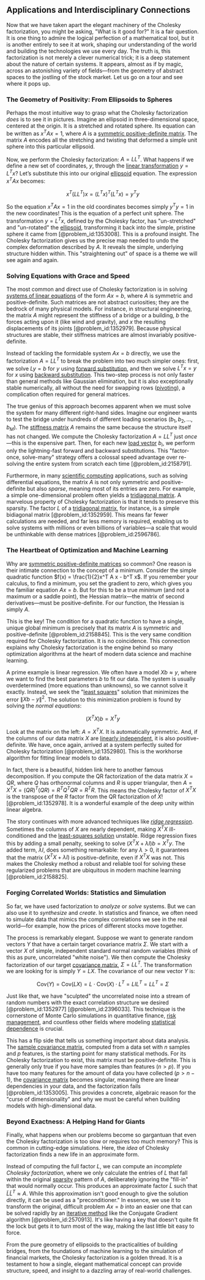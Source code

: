 ## Applications and Interdisciplinary Connections

Now that we have taken apart the elegant machinery of the Cholesky factorization, you might be asking, "What is it good for?" It is a fair question. It is one thing to admire the logical perfection of a mathematical tool, but it is another entirely to see it at work, shaping our understanding of the world and building the technologies we use every day. The truth is, this factorization is not merely a clever numerical trick; it is a deep statement about the nature of certain systems. It appears, almost as if by magic, across an astonishing variety of fields—from the geometry of abstract spaces to the jostling of the stock market. Let us go on a tour and see where it pops up.

### The Geometry of Positivity: From Ellipsoids to Spheres

Perhaps the most intuitive way to grasp what the Cholesky factorization *does* is to see it in pictures. Imagine an ellipsoid in three-dimensional space, centered at the origin. It is a stretched and rotated sphere. Its equation can be written as $x^T A x = 1$, where $A$ is a [symmetric positive-definite matrix](@article_id:136220). The matrix $A$ encodes all the stretching and twisting that deformed a simple unit sphere into this particular ellipsoid.

Now, we perform the Cholesky factorization: $A = L L^T$. What happens if we define a new set of coordinates, $y$, through the [linear transformation](@article_id:142586) $y = L^T x$? Let’s substitute this into our original [ellipsoid](@article_id:165317) equation. The expression $x^T A x$ becomes:

$$
x^T (L L^T) x = (L^T x)^T (L^T x) = y^T y
$$

So the equation $x^T A x = 1$ in the old coordinates becomes simply $y^T y = 1$ in the new coordinates! This is the equation of a perfect unit sphere. The transformation $y = L^T x$, defined by the Cholesky factor, has "un-stretched" and "un-rotated" the [ellipsoid](@article_id:165317), transforming it back into the simple, pristine sphere it came from [@problem_id:1353008]. This is a profound insight. The Cholesky factorization gives us the precise map needed to undo the complex deformation described by $A$. It reveals the simple, underlying structure hidden within. This "straightening out" of space is a theme we will see again and again.

### Solving Equations with Grace and Speed

The most common and direct use of Cholesky factorization is in solving [systems of linear equations](@article_id:148449) of the form $Ax=b$, where $A$ is symmetric and positive-definite. Such matrices are not abstract curiosities; they are the bedrock of many physical models. For instance, in structural engineering, the matrix $A$ might represent the stiffness of a bridge or a building, $b$ the forces acting upon it (like wind and gravity), and $x$ the resulting displacements of its joints [@problem_id:1352979]. Because physical structures are stable, their stiffness matrices are almost invariably positive-definite.

Instead of tackling the formidable system $Ax=b$ directly, we use the factorization $A = LL^T$ to break the problem into two much simpler ones: first, we solve $Ly=b$ for $y$ using [forward substitution](@article_id:138783), and then we solve $L^Tx=y$ for $x$ using [backward substitution](@article_id:168374). This two-step process is not only faster than general methods like Gaussian elimination, but it is also exceptionally stable numerically, all without the need for swapping rows ([pivoting](@article_id:137115)), a complication often required for general matrices.

The true genius of this approach becomes apparent when we must solve the system for many different right-hand sides. Imagine our engineer wants to test the bridge under hundreds of different loading scenarios ($b_1, b_2, \dots, b_M$). The [stiffness matrix](@article_id:178165) $A$ remains the same because the structure itself has not changed. We compute the Cholesky factorization $A=LL^T$ just *once*—this is the expensive part. Then, for each new [load vector](@article_id:634790) $b_i$, we perform only the lightning-fast forward and backward substitutions. This "factor-once, solve-many" strategy offers a colossal speed advantage over re-solving the entire system from scratch each time [@problem_id:2158791].

Furthermore, in many [scientific computing](@article_id:143493) applications, such as solving differential equations, the matrix $A$ is not only symmetric and positive-definite but also *sparse*, meaning most of its entries are zero. For example, a simple one-dimensional problem often yields a [tridiagonal matrix](@article_id:138335). A marvelous property of Cholesky factorization is that it tends to preserve this sparsity. The factor $L$ of a [tridiagonal matrix](@article_id:138335), for instance, is a simple bidiagonal matrix [@problem_id:1352959]. This means far fewer calculations are needed, and far less memory is required, enabling us to solve systems with millions or even billions of variables—a scale that would be unthinkable with dense matrices [@problem_id:2596786].

### The Heartbeat of Optimization and Machine Learning

Why are [symmetric positive-definite matrices](@article_id:165471) so common? One reason is their intimate connection to the concept of a minimum. Consider the simple quadratic function $f(x) = \frac{1}{2}x^T A x - b^T x$. If you remember your calculus, to find a minimum, you set the gradient to zero, which gives you the familiar equation $Ax=b$. But for this to be a true *minimum* (and not a maximum or a saddle point), the Hessian matrix—the matrix of second derivatives—must be positive-definite. For our function, the Hessian is simply $A$.

This is the key! The condition for a quadratic function to have a single, unique global minimum is precisely that its matrix $A$ is symmetric and positive-definite [@problem_id:2158845]. This is the very same condition required for Cholesky factorization. It is no coincidence. This connection explains why Cholesky factorization is the engine behind so many optimization algorithms at the heart of modern data science and machine learning.

A prime example is linear regression. We often have a model $Xb \approx y$, where we want to find the best parameters $b$ to fit our data. The system is usually overdetermined (more equations than unknowns), so we cannot solve it exactly. Instead, we seek the "[least squares](@article_id:154405)" solution that minimizes the error $\|Xb - y\|^2$. The solution to this minimization problem is found by solving the *normal equations*:

$$
(X^T X) b = X^T y
$$

Look at the matrix on the left: $A = X^T X$. It is automatically symmetric. And, if the columns of our data matrix $X$ are [linearly independent](@article_id:147713), it is also positive-definite. We have, once again, arrived at a system perfectly suited for Cholesky factorization [@problem_id:1352980]. This is the workhorse algorithm for fitting linear models to data.

In fact, there is a beautiful, hidden link here to another famous decomposition. If you compute the QR factorization of the data matrix $X = QR$, where $Q$ has orthonormal columns and $R$ is upper triangular, then $A = X^TX = (QR)^T(QR) = R^TQ^TQR = R^TR$. This means the Cholesky factor of $X^TX$ is the transpose of the $R$ factor from the QR factorization of $X$! [@problem_id:1352978]. It is a wonderful example of the deep unity within linear algebra.

The story continues with more advanced techniques like *[ridge regression](@article_id:140490)*. Sometimes the columns of $X$ are nearly dependent, making $X^TX$ ill-conditioned and the [least-squares solution](@article_id:151560) unstable. Ridge regression fixes this by adding a small penalty, seeking to solve $(X^T X + \lambda I) b = X^T y$. The added term, $\lambda I$, does something remarkable: for any $\lambda > 0$, it guarantees that the matrix $(X^T X + \lambda I)$ is positive-definite, even if $X^T X$ was not. This makes the Cholesky method a robust and reliable tool for solving these regularized problems that are ubiquitous in modern machine learning [@problem_id:2158825].

### Forging Correlated Worlds: Statistics and Simulation

So far, we have used factorization to *analyze* or *solve* systems. But we can also use it to *synthesize* and *create*. In statistics and finance, we often need to simulate data that mimics the complex correlations we see in the real world—for example, how the prices of different stocks move together.

The process is remarkably elegant. Suppose we want to generate random vectors $Y$ that have a certain target covariance matrix $\Sigma$. We start with a vector $X$ of simple, independent standard normal random variables (think of this as pure, uncorrelated "white noise"). We then compute the Cholesky factorization of our target [covariance matrix](@article_id:138661), $\Sigma = LL^T$. The transformation we are looking for is simply $Y = LX$. The covariance of our new vector $Y$ is:

$$
\text{Cov}(Y) = \text{Cov}(LX) = L \cdot \text{Cov}(X) \cdot L^T = L I L^T = L L^T = \Sigma
$$

Just like that, we have "sculpted" the uncorrelated noise into a stream of random numbers with the exact correlation structure we desired [@problem_id:1352977] [@problem_id:2396033]. This technique is the cornerstone of Monte Carlo simulations in quantitative finance, [risk management](@article_id:140788), and countless other fields where modeling [statistical dependence](@article_id:267058) is crucial.

This has a flip side that tells us something important about data analysis. The [sample covariance matrix](@article_id:163465), computed from a data set with $n$ samples and $p$ features, is the starting point for many statistical methods. For its Cholesky factorization to exist, this matrix must be positive-definite. This is generally only true if you have more samples than features ($n>p$). If you have too many features for the amount of data you have collected ($p>n-1$), the [covariance matrix](@article_id:138661) becomes singular, meaning there are linear dependencies in your data, and the factorization fails [@problem_id:1353005]. This provides a concrete, algebraic reason for the "curse of dimensionality" and why we must be careful when building models with high-dimensional data.

### Beyond Exactness: A Helping Hand for Giants

Finally, what happens when our problems become so gargantuan that even the Cholesky factorization is too slow or requires too much memory? This is common in cutting-edge simulations. Here, the *idea* of Cholesky factorization finds a new life in an approximate form.

Instead of computing the full factor $L$, we can compute an *incomplete Cholesky factorization*, where we only calculate the entries of $L$ that fall within the original [sparsity](@article_id:136299) pattern of $A$, deliberately ignoring the "fill-in" that would normally occur. This produces an approximate factor $\tilde{L}$ such that $\tilde{L}\tilde{L}^T \approx A$. While this approximation isn't good enough to give the solution directly, it can be used as a "preconditioner." In essence, we use it to transform the original, difficult problem $Ax=b$ into an easier one that can be solved rapidly by an [iterative method](@article_id:147247) like the Conjugate Gradient algorithm [@problem_id:2570913]. It's like having a key that doesn't quite fit the lock but gets it to turn most of the way, making the last little bit easy to force.

From the pure geometry of ellipsoids to the practicalities of building bridges, from the foundations of machine learning to the simulation of financial markets, the Cholesky factorization is a golden thread. It is a testament to how a single, elegant mathematical concept can provide structure, speed, and insight to a dazzling array of real-world challenges.
